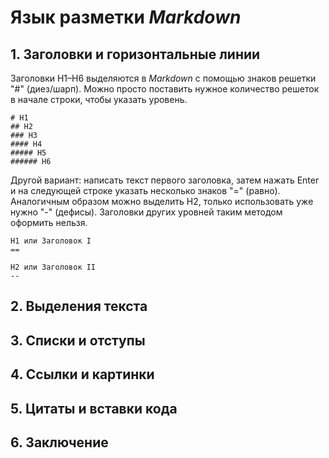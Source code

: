 # Язык разметки *Markdown*

## 1. Заголовки и горизонтальные линии

Заголовки H1–H6 выделяются в *Markdown* с помощью знаков решетки "#" (диез/шарп). Можно просто поставить нужное количество решеток в начале строки, чтобы указать уровень.

    # Н1
    ## H2
    ### H3
    #### H4
    ##### H5
    ###### H6

Другой вариант: написать текст первого заголовка, затем нажать Enter и на следующей строке указать несколько знаков "=" (равно). Аналогичным образом можно выделить H2, только использовать уже нужно "-" (дефисы). Заголовки других уровней таким методом оформить нельзя.

    H1 или Заголовок I
    ==

    H2 или Заголовок II
    --

## 2. Выделения текста

## 3. Списки и отступы

## 4. Ссылки и картинки

## 5. Цитаты и вставки кода

## 6. Заключение
